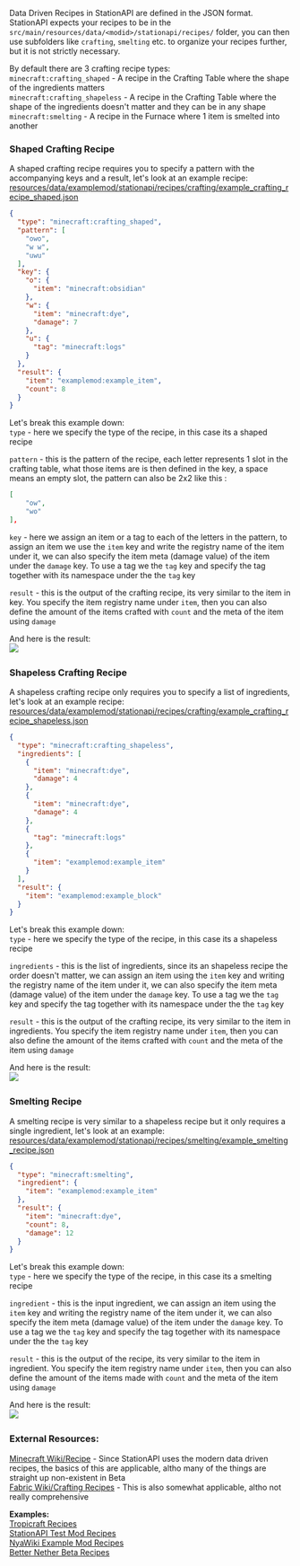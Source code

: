Data Driven Recipes in StationAPI are defined in the JSON format. StationAPI expects your recipes to be in the `src/main/resources/data/<modid>/stationapi/recipes/` folder, you can then use subfolders like `crafting`, `smelting` etc. to organize your recipes further, but it is not strictly necessary.  

By default there are 3 crafting recipe types:  
`minecraft:crafting_shaped` - A recipe in the Crafting Table where the shape of the ingredients matters  
`minecraft:crafting_shapeless` - A recipe in the Crafting Table where the shape of the ingredients doesn't matter and they can be in any shape  
`minecraft:smelting` - A recipe in the Furnace where 1 item is smelted into another  

### Shaped Crafting Recipe
A shaped crafting recipe requires you to specify a pattern with the accompanying keys and a result, let's look at an example recipe:  
[resources/data/examplemod/stationapi/recipes/crafting/example_crafting_recipe_shaped.json](https://github.com/DanyGames2014/nyawiki-example-mod/blob/master/src/main/resources/data/examplemod/stationapi/recipes/crafting/example_crafting_recipe_shaped.json)

```json
{  
  "type": "minecraft:crafting_shaped",  
  "pattern": [  
    "owo",  
    "w w",  
    "uwu"  
  ],  
  "key": {  
    "o": {  
      "item": "minecraft:obsidian"  
    },  
    "w": {  
      "item": "minecraft:dye",  
      "damage": 7  
    },  
    "u": {  
      "tag": "minecraft:logs"  
    }  
  },  
  "result": {  
    "item": "examplemod:example_item",  
    "count": 8  
  }  
}
```
  
Let's break this example down:  
`type` - here we specify the type of the recipe, in this case its a shaped recipe  

`pattern` - this is the pattern of the recipe, each letter represents 1 slot in the crafting table, what those items are is then defined in the key, a space means an empty slot, the pattern can also be 2x2 like this : 
```json
[
    "ow",
	"wo"
],
```

`key` - here we assign an item or a tag to each of the letters in the pattern, to assign an item we use the `item` key and write the registry name of the item under it, we can also specify the item meta (damage value) of the item under the `damage` key. To use a tag we the  `tag` key and specify the tag together with its namespace under the the `tag` key  

`result` - this is the output of the crafting recipe, its very similar to the item in key. You specify the item registry name under `item`, then you can also define the amount of the items crafted with `count` and the meta of the item using `damage`  

And here is the result:  
![](data_shaped_recipe.png)
&nbsp;  
### Shapeless Crafting Recipe  
A shapeless crafting recipe only requires you to specify a list of ingredients, let's look at an example recipe:  
[resources/data/examplemod/stationapi/recipes/crafting/example_crafting_recipe_shapeless.json](https://github.com/DanyGames2014/nyawiki-example-mod/blob/master/src/main/resources/data/examplemod/stationapi/recipes/crafting/example_crafting_recipe_shapeless.json)
```json
{  
  "type": "minecraft:crafting_shapeless",  
  "ingredients": [  
    {  
      "item": "minecraft:dye",  
      "damage": 4  
    },  
    {  
      "item": "minecraft:dye",  
      "damage": 4  
    },  
    {  
      "tag": "minecraft:logs"  
    },  
    {  
      "item": "examplemod:example_item"  
    }  
  ],  
  "result": {  
    "item": "examplemod:example_block"  
  }  
}
```

Let's break this example down:  
`type` - here we specify the type of the recipe, in this case its a shapeless recipe  

`ingredients` - this is the list of ingredients, since its an shapeless recipe the order doesn't  matter, we can assign an item using the `item` key and writing the registry name of the item under it, we can also specify the item meta (damage value) of the item under the `damage` key. To use a tag we the  `tag` key and specify the tag together with its namespace under the the `tag` key  

`result` - this is the output of the crafting recipe, its very similar to the item in ingredients. You specify the item registry name under `item`, then you can also define the amount of the items crafted with `count` and the meta of the item using `damage`  

And here is the result:  
![](data_shapeless_recipe.png)
&nbsp;  
### Smelting Recipe  
A smelting recipe is very similar to a shapeless recipe but it only requires a single ingredient, let's look at an example:  
[resources/data/examplemod/stationapi/recipes/smelting/example_smelting_recipe.json](https://github.com/DanyGames2014/nyawiki-example-mod/blob/master/src/main/resources/data/examplemod/stationapi/recipes/smelting/example_smelting_recipe.json)  
```json
{
  "type": "minecraft:smelting",
  "ingredient": {
    "item": "examplemod:example_item"
  },
  "result": {
    "item": "minecraft:dye",
    "count": 8,
    "damage": 12
  }
}
```

Let's break this example down:  
`type` - here we specify the type of the recipe, in this case its a smelting recipe  

`ingredient` - this is the input ingredient, we can assign an item using the `item` key and writing the registry name of the item under it, we can also specify the item meta (damage value) of the item under the `damage` key. To use a tag we the  `tag` key and specify the tag together with its namespace under the the `tag` key  

`result` - this is the output of the recipe, its very similar to the item in ingredient. You specify the item registry name under `item`, then you can also define the amount of the items made with `count` and the meta of the item using `damage`  

And here is the result:  
![](data_smelting_recipe.png)
&nbsp;  

### External Resources:
[Minecraft Wiki/Recipe](https://minecraft.wiki/w/Recipe) - Since StationAPI uses the modern data driven recipes, the basics of this are applicable, altho many of the things are straight up non-existent in Beta  
[Fabric Wiki/Crafting Recipes](https://fabricmc.net/wiki/tutorial:recipes) - This is also somewhat applicable, altho not really comprehensive  

**Examples:**  
[Tropicraft Recipes](https://github.com/DanyGames2014/Tropicraft/tree/master/src/main/resources/data/tropicraft/stationapi/recipes)  
[StationAPI Test Mod Recipes](https://github.com/ModificationStation/StationAPI/tree/master/src/test/resources/data/sltest/stationapi/recipes)  
[NyaWiki Example Mod Recipes](https://github.com/DanyGames2014/nyawiki-example-mod/tree/master/src/main/resources/data/examplemod/stationapi/recipes)  
[Better Nether Beta Recipes](https://github.com/paulevsGitch/BetterNetherBeta/tree/stapi-2.0/src/main/resources/data/bnb/stationapi/recipes)  


